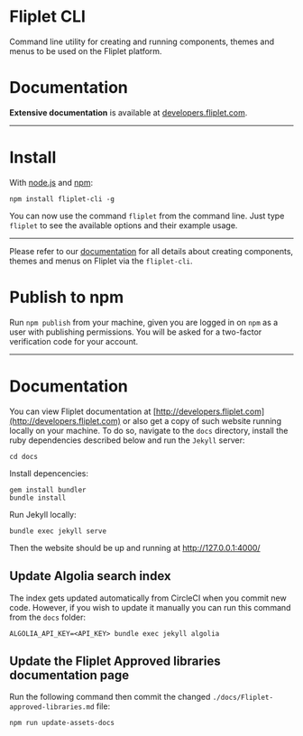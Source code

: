 # Fliplet CLI
Command line utility for creating and running components, themes and menus to be used on the Fliplet platform.

# Documentation

**Extensive documentation** is available at [developers.fliplet.com](http://developers.fliplet.com).

---

# Install

With [node.js](http://nodejs.org/) and [npm](http://github.com/isaacs/npm):

```
npm install fliplet-cli -g
```

You can now use the command `fliplet` from the command line. Just type `fliplet` to see the available options and their example usage.

---

Please refer to our [documentation](http://developers.fliplet.com) for all details about creating components, themes and menus on Fliplet via the `fliplet-cli`.

# Publish to npm

Run `npm publish` from your machine, given you are logged in on `npm` as a user with publishing permissions. You will be asked for a two-factor verification code for your account.

---

# Documentation

You can view Fliplet documentation at [http://developers.fliplet.com](http://developers.fliplet.com) or also get a copy of such website running locally on your machine. To do so, navigate to the `docs` directory, install the ruby dependencies described below and run the `Jekyll` server:

```
cd docs
```

Install depencencies:

```
gem install bundler
bundle install
```

Run Jekyll locally:

```
bundle exec jekyll serve
```

Then the website should be up and running at http://127.0.0.1:4000/

## Update Algolia search index

The index gets updated automatically from CircleCI when you commit new code. However, if you wish to update it manually you can run this command from the `docs` folder:

```
ALGOLIA_API_KEY=<API_KEY> bundle exec jekyll algolia
```

## Update the Fliplet Approved libraries documentation page

Run the following command then commit the changed `./docs/Fliplet-approved-libraries.md` file:

```
npm run update-assets-docs
```
